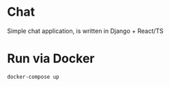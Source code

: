 # Chat
Simple chat application, is written in Django + React/TS

# Run via Docker
```bash
docker-compose up
```